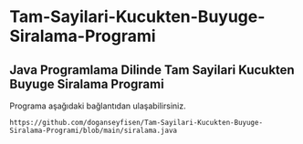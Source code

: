 # Tam-Sayilari-Kucukten-Buyuge-Siralama-Programi

## Java Programlama Dilinde Tam Sayilari Kucukten Buyuge Siralama Programi

Programa aşağıdaki bağlantıdan ulaşabilirsiniz.

```
https://github.com/doganseyfisen/Tam-Sayilari-Kucukten-Buyuge-Siralama-Programi/blob/main/siralama.java
```
